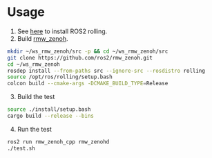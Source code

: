 # Usage

1. See [here](https://docs.ros.org/en/rolling/Installation.html) to install ROS2 rolling.
2. Build [rmw_zenoh](https://github.com/ros2/rmw_zenoh).
  ```bash
  mkdir ~/ws_rmw_zenoh/src -p && cd ~/ws_rmw_zenoh/src
  git clone https://github.com/ros2/rmw_zenoh.git
  cd ~/ws_rmw_zenoh
  rosdep install --from-paths src --ignore-src --rosdistro rolling
  source /opt/ros/rolling/setup.bash
  colcon build --cmake-args -DCMAKE_BUILD_TYPE=Release
  ```
3. Build the test
  ```bash
  source ./install/setup.bash
  cargo build --release --bins
  ```
4. Run the test
  ```bash
  ros2 run rmw_zenoh_cpp rmw_zenohd
  ./test.sh
  ```
